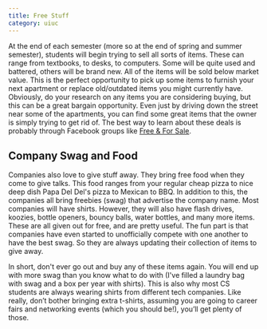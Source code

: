 ```yaml
---
title: Free Stuff
category: uiuc
---
```


At the end of each semester (more so at the end of spring and summer semester), students will begin trying to sell all sorts of items. These can range from textbooks, to desks, to computers. Some will be quite used and battered, others will be brand new. All of the items will be sold below market value. This is the perfect opportunity to pick up some items to furnish your next apartment or replace old/outdated items you might currently have. Obviously, do your research on any items you are considering buying, but this can be a great bargain opportunity. Even just by driving down the street near some of the apartments, you can find some great items that the owner is simply trying to get rid of. The best way to learn about these deals is probably through Facebook groups like [Free & For Sale](https://www.facebook.com/groups/210775752364752/).

## Company Swag and Food
Companies also love to give stuff away. They bring free food when they come to give talks. This food ranges from your regular cheap pizza to nice deep dish Papa Del Del's pizza to Mexican to BBQ. In addition to this, the companies all bring freebies (swag) that advertise the company name. Most companies will have shirts. However, they will also have flash drives, koozies, bottle openers, bouncy balls, water bottles, and many more items. These are all given out for free, and are pretty useful.
The fun part is that companies have even started to unofficially compete with one another to have the best swag. So they are always updating their collection of items to give away.

In short, don't ever go out and buy any of these items again. You will end up with more swag than you know what to do with (I've filled a laundry bag with swag and a box per year with shirts). This is also why most CS students are always wearing shirts from different tech companies. Like really, don’t bother bringing extra t-shirts, assuming you are going to career fairs and networking events (which you should be!), you’ll get plenty of those.
